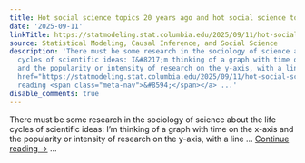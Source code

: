 ```yaml
---
title: Hot social science topics 20 years ago and hot social science topics now
date: '2025-09-11'
linkTitle: https://statmodeling.stat.columbia.edu/2025/09/11/hot-social-science-topics-20-years-ago-and-hot-social-science-topics-now/
source: Statistical Modeling, Causal Inference, and Social Science
description: 'There must be some research in the sociology of science about the life
  cycles of scientific ideas: I&#8217;m thinking of a graph with time on the x-axis
  and the popularity or intensity of research on the y-axis, with a line &#8230; <a
  href="https://statmodeling.stat.columbia.edu/2025/09/11/hot-social-science-topics-20-years-ago-and-hot-social-science-topics-now/">Continue
  reading <span class="meta-nav">&#8594;</span></a> ...'
disable_comments: true
---
```

There must be some research in the sociology of science about the life cycles of scientific ideas: I&#8217;m thinking of a graph with time on the x-axis and the popularity or intensity of research on the y-axis, with a line &#8230; <a href="https://statmodeling.stat.columbia.edu/2025/09/11/hot-social-science-topics-20-years-ago-and-hot-social-science-topics-now/">Continue reading <span class="meta-nav">&#8594;</span></a> ...